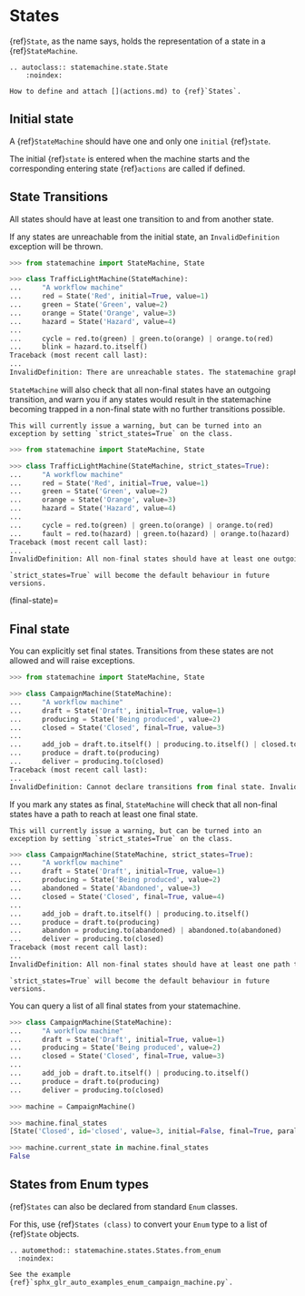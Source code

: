 
# States

{ref}`State`, as the name says, holds the representation of a state in a {ref}`StateMachine`.

```{eval-rst}
.. autoclass:: statemachine.state.State
    :noindex:
```

```{seealso}
How to define and attach [](actions.md) to {ref}`States`.
```


## Initial state

A {ref}`StateMachine` should have one and only one `initial` {ref}`state`.


The initial {ref}`state` is entered when the machine starts and the corresponding entering
state {ref}`actions` are called if defined.

## State Transitions

All states should have at least one transition to and from another state.

If any states are unreachable from the initial state, an `InvalidDefinition` exception will be thrown.

```py
>>> from statemachine import StateMachine, State

>>> class TrafficLightMachine(StateMachine):
...     "A workflow machine"
...     red = State('Red', initial=True, value=1)
...     green = State('Green', value=2)
...     orange = State('Orange', value=3)
...     hazard = State('Hazard', value=4)
...
...     cycle = red.to(green) | green.to(orange) | orange.to(red)
...     blink = hazard.to.itself()
Traceback (most recent call last):
...
InvalidDefinition: There are unreachable states. The statemachine graph should have a single component. Disconnected states: ['hazard']
```

`StateMachine` will also check that all non-final states have an outgoing transition, and warn you if any states would result in
the statemachine becoming trapped in a non-final state with no further transitions possible.

```{note}
This will currently issue a warning, but can be turned into an exception by setting `strict_states=True` on the class.
```

```py
>>> from statemachine import StateMachine, State

>>> class TrafficLightMachine(StateMachine, strict_states=True):
...     "A workflow machine"
...     red = State('Red', initial=True, value=1)
...     green = State('Green', value=2)
...     orange = State('Orange', value=3)
...     hazard = State('Hazard', value=4)
...
...     cycle = red.to(green) | green.to(orange) | orange.to(red)
...     fault = red.to(hazard) | green.to(hazard) | orange.to(hazard)
Traceback (most recent call last):
...
InvalidDefinition: All non-final states should have at least one outgoing transition. These states have no outgoing transition: ['hazard']
```

```{warning}
`strict_states=True` will become the default behaviour in future versions.
```


(final-state)=
## Final state


You can explicitly set final states.
Transitions from these states are not allowed and will raise exceptions.

```py
>>> from statemachine import StateMachine, State

>>> class CampaignMachine(StateMachine):
...     "A workflow machine"
...     draft = State('Draft', initial=True, value=1)
...     producing = State('Being produced', value=2)
...     closed = State('Closed', final=True, value=3)
...
...     add_job = draft.to.itself() | producing.to.itself() | closed.to(producing)
...     produce = draft.to(producing)
...     deliver = producing.to(closed)
Traceback (most recent call last):
...
InvalidDefinition: Cannot declare transitions from final state. Invalid state(s): ['closed']

```

If you mark any states as final, `StateMachine` will check that all non-final states have a path to reach at least one final state.

```{note}
This will currently issue a warning, but can be turned into an exception by setting `strict_states=True` on the class.
```

```py
>>> class CampaignMachine(StateMachine, strict_states=True):
...     "A workflow machine"
...     draft = State('Draft', initial=True, value=1)
...     producing = State('Being produced', value=2)
...     abandoned = State('Abandoned', value=3)
...     closed = State('Closed', final=True, value=4)
...
...     add_job = draft.to.itself() | producing.to.itself()
...     produce = draft.to(producing)
...     abandon = producing.to(abandoned) | abandoned.to(abandoned)
...     deliver = producing.to(closed)
Traceback (most recent call last):
...
InvalidDefinition: All non-final states should have at least one path to a final state. These states have no path to a final state: ['abandoned']

```

```{warning}
`strict_states=True` will become the default behaviour in future versions.
```

You can query a list of all final states from your statemachine.

```py
>>> class CampaignMachine(StateMachine):
...     "A workflow machine"
...     draft = State('Draft', initial=True, value=1)
...     producing = State('Being produced', value=2)
...     closed = State('Closed', final=True, value=3)
...
...     add_job = draft.to.itself() | producing.to.itself()
...     produce = draft.to(producing)
...     deliver = producing.to(closed)

>>> machine = CampaignMachine()

>>> machine.final_states
[State('Closed', id='closed', value=3, initial=False, final=True, parallel=False)]

>>> machine.current_state in machine.final_states
False

```

## States from Enum types

{ref}`States` can also be declared from standard `Enum` classes.

For this, use {ref}`States (class)` to convert your `Enum` type to a list of {ref}`State` objects.


```{eval-rst}
.. automethod:: statemachine.states.States.from_enum
  :noindex:
```

```{seealso}
See the example {ref}`sphx_glr_auto_examples_enum_campaign_machine.py`.
```
